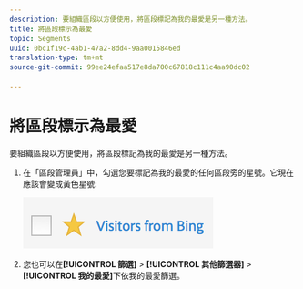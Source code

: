 ```yaml
---
description: 要組織區段以方便使用，將區段標記為我的最愛是另一種方法。
title: 將區段標示為最愛
topic: Segments
uuid: 0bc1f19c-4ab1-47a2-8dd4-9aa0015846ed
translation-type: tm+mt
source-git-commit: 99ee24efaa517e8da700c67818c111c4aa90dc02

---
```



# 將區段標示為最愛

要組織區段以方便使用，將區段標記為我的最愛是另一種方法。

1. 在「區段管理員」中，勾選您要標記為我的最愛的任何區段旁的星號。它現在應該會變成黃色星號:

   ![](assets/favorites.png)

1. 您也可以在&#x200B;**[!UICONTROL 篩選]** &gt; **[!UICONTROL 其他篩選器]** &gt; **[!UICONTROL 我的最愛]**&#x200B;下依我的最愛篩選。
